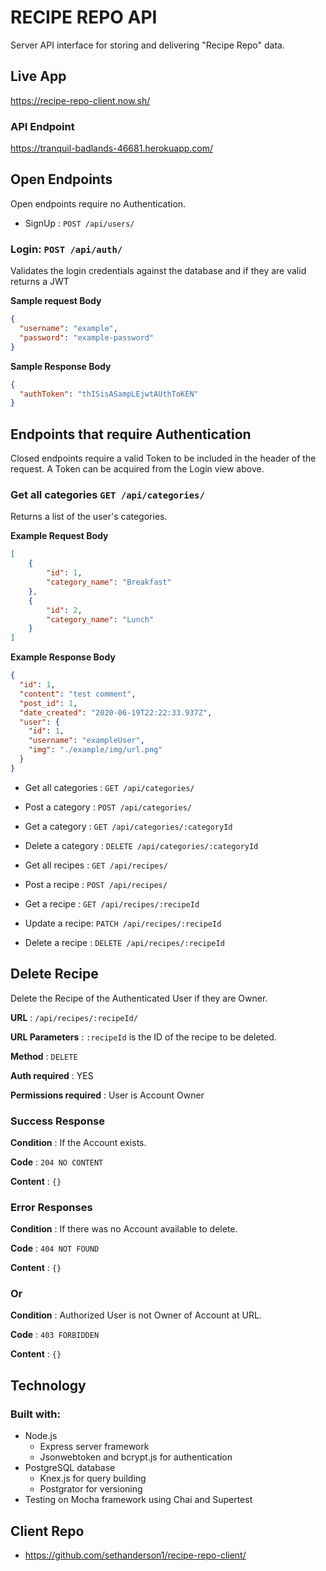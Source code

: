 # RECIPE REPO API
Server API interface for storing and delivering "Recipe Repo" data.
## Live App

https://recipe-repo-client.now.sh/

### API Endpoint
https://tranquil-badlands-46681.herokuapp.com/

## Open Endpoints

Open endpoints require no Authentication.

* SignUp : `POST /api/users/`







### Login: `POST /api/auth/`

Validates the login credentials against the database and if they are valid returns a JWT

**Sample request Body**

```json
{
  "username": "example",
  "password": "example-password"
}
```

**Sample Response Body**

```json
{
  "authToken": "thISisASampLEjwtAUthToKEN"
}
```

## Endpoints that require Authentication

Closed endpoints require a valid Token to be included in the header of the
request. A Token can be acquired from the Login view above.


### Get all categories `GET /api/categories/`
Returns a list of the user's categories.

**Example Request Body**

```json
[
    {
        "id": 1,
        "category_name": "Breakfast"
    },
    {
        "id": 2,
        "category_name": "Lunch"
    }
]
```

**Example Response Body**

```json
{
  "id": 1,
  "content": "test comment",
  "post_id": 1,
  "date_created": "2020-06-19T22:22:33.937Z",
  "user": {
    "id": 1,
    "username": "exampleUser",
    "img": "./example/img/url.png"
  }
}
```










* Get all categories : `GET /api/categories/`
* Post a category : `POST /api/categories/`
* Get a category : `GET /api/categories/:categoryId`
* Delete a category : `DELETE /api/categories/:categoryId`

* Get all recipes : `GET /api/recipes/`
* Post a recipe : `POST /api/recipes/`
* Get a recipe : `GET /api/recipes/:recipeId`
* Update a recipe: `PATCH /api/recipes/:recipeId`
* Delete a recipe : `DELETE /api/recipes/:recipeId`







## Delete Recipe

Delete the Recipe of the Authenticated User if they are Owner.

**URL** : `/api/recipes/:recipeId/`

**URL Parameters** : `:recipeId` is the ID of the recipe to be deleted.

**Method** : `DELETE`

**Auth required** : YES

**Permissions required** : User is Account Owner

### Success Response

**Condition** : If the Account exists.

**Code** : `204 NO CONTENT`

**Content** : `{}`

### Error Responses

**Condition** : If there was no Account available to delete.

**Code** : `404 NOT FOUND`

**Content** : `{}`

### Or

**Condition** : Authorized User is not Owner of Account at URL.

**Code** : `403 FORBIDDEN`

**Content** : `{}`










## Technology

### Built with:
* Node.js
    * Express server framework
    * Jsonwebtoken and bcrypt.js for authentication
* PostgreSQL database
    * Knex.js for query building
    * Postgrator for versioning
* Testing on Mocha framework using Chai and Supertest

## Client Repo

* https://github.com/sethanderson1/recipe-repo-client/
